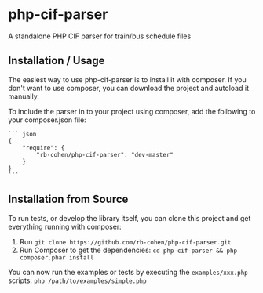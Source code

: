php-cif-parser
==============

A standalone PHP CIF parser for train/bus schedule files

Installation / Usage
--------------------

The easiest way to use php-cif-parser is to install it with composer. If you don't want to use composer, you can download the project and autoload it manually.

To include the parser in to your project using composer, add the following to your composer.json file:

    ``` json
    {
        "require": {
            "rb-cohen/php-cif-parser": "dev-master"
        }
    }
    ```

Installation from Source
------------------------

To run tests, or develop the library itself, you can clone this project and get everything running with composer:

1. Run `git clone https://github.com/rb-cohen/php-cif-parser.git`
2. Run Composer to get the dependencies: `cd php-cif-parser && php composer.phar install`

You can now run the examples or tests by executing the `examples/xxx.php` scripts: `php /path/to/examples/simple.php`